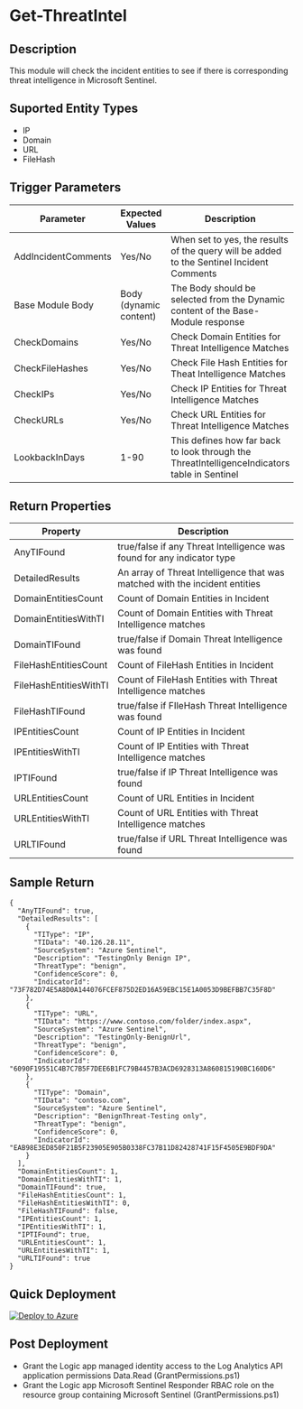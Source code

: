 # Get-ThreatIntel

## Description
This module will check the incident entities to see if there is corresponding threat intelligence in Microsoft Sentinel.

## Suported Entity Types
* IP
* Domain
* URL
* FileHash

## Trigger Parameters

|Parameter|Expected Values|Description|
|---|---|---|
|AddIncidentComments|Yes/No|When set to yes, the results of the query will be added to the Sentinel Incident Comments|
|Base Module Body|Body (dynamic content)|The Body should be selected from the Dynamic content of the Base-Module response|
|CheckDomains|Yes/No|Check Domain Entities for Threat Intelligence Matches|
|CheckFileHashes|Yes/No|Check File Hash Entities for Theat Intelligence Matches|
|CheckIPs|Yes/No|Check IP Entities for Threat Intelligence Matches|
|CheckURLs|Yes/No|Check URL Entities for Threat Intelligence Matches|
|LookbackInDays|1-90|This defines how far back to look through the ThreatIntelligenceIndicators table in Sentinel|

## Return Properties

|Property|Description|
|---|---|
|AnyTIFound|true/false if any Threat Intelligence was found for any indicator type|
|DetailedResults|An array of Threat Intelligence that was matched with the incident entities|
|DomainEntitiesCount|Count of Domain Entities in Incident|
|DomainEntitiesWithTI|Count of Domain Entities with Threat Intelligence matches|
|DomainTIFound|true/false if Domain Threat Intelligence was found|
|FileHashEntitiesCount|Count of FileHash Entities in Incident|
|FileHashEntitiesWithTI|Count of FileHash Entities with Threat Intelligence matches|
|FileHashTIFound|true/false if FIleHash Threat Intelligence was found|
|IPEntitiesCount|Count of IP Entities in Incident|
|IPEntitiesWithTI|Count of IP Entities with Threat Intelligence matches|
|IPTIFound|true/false if IP Threat Intelligence was found|
|URLEntitiesCount|Count of URL Entities in Incident|
|URLEntitiesWithTI|Count of URL Entities with Threat Intelligence matches|
|URLTIFound|true/false if URL Threat Intelligence was found|

## Sample Return

```
{
  "AnyTIFound": true,
  "DetailedResults": [
    {
      "TIType": "IP",
      "TIData": "40.126.28.11",
      "SourceSystem": "Azure Sentinel",
      "Description": "TestingOnly Benign IP",
      "ThreatType": "benign",
      "ConfidenceScore": 0,
      "IndicatorId": "73F782D74E5A8D0A144076FCEF875D2ED16A59EBC15E1A0053D9BEFBB7C35F8D"
    },
    {
      "TIType": "URL",
      "TIData": "https://www.contoso.com/folder/index.aspx",
      "SourceSystem": "Azure Sentinel",
      "Description": "TestingOnly-BenignUrl",
      "ThreatType": "benign",
      "ConfidenceScore": 0,
      "IndicatorId": "6090F19551C4B7C7B5F7DEE6B1FC79B4457B3ACD6928313A860815190BC160D6"
    },
    {
      "TIType": "Domain",
      "TIData": "contoso.com",
      "SourceSystem": "Azure Sentinel",
      "Description": "BenignThreat-Testing only",
      "ThreatType": "benign",
      "ConfidenceScore": 0,
      "IndicatorId": "EAB98E3ED850F21B5F23905E905B0338FC37B11D82428741F15F4505E9BDF9DA"
    }
  ],
  "DomainEntitiesCount": 1,
  "DomainEntitiesWithTI": 1,
  "DomainTIFound": true,
  "FileHashEntitiesCount": 1,
  "FileHashEntitiesWithTI": 0,
  "FileHashTIFound": false,
  "IPEntitiesCount": 1,
  "IPEntitiesWithTI": 1,
  "IPTIFound": true,
  "URLEntitiesCount": 1,
  "URLEntitiesWithTI": 1,
  "URLTIFound": true
}
```

## Quick Deployment

[![Deploy to Azure](https://aka.ms/deploytoazurebutton)](https://portal.azure.com/#create/Microsoft.Template/uri/https%3A%2F%2Fraw.githubusercontent.com%2Fbriandelmsft%2FSentinelAutomationModules%2Fmain%2FModules%2FTIModule%2Fazuredeploy.json)

## Post Deployment

* Grant the Logic app managed identity access to the Log Analytics API application permissions Data.Read (GrantPermissions.ps1)
* Grant the Logic app Microsoft Sentinel Responder RBAC role on the resource group containing Microsoft Sentinel (GrantPermissions.ps1)
